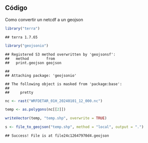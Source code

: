 ## Código

Como convertir un netcdf a un geojson

``` r
library("terra")
```

    ## terra 1.7.65

``` r
library("geojsonio")
```

    ## Registered S3 method overwritten by 'geojsonsf':
    ##   method        from   
    ##   print.geojson geojson

    ## 
    ## Attaching package: 'geojsonio'

    ## The following object is masked from 'package:base':
    ## 
    ##     pretty

``` r
nc <- rast("WRFDETAR_01H_20240101_12_000.nc")

temp <- as.polygons(nc[[2]])

writeVector(temp, "temp.shp", overwrite = TRUE)

s <- file_to_geojson("temp.shp", method = "local", output = ".")
```

    ## Success! File is at file24c12647970d4.geojson
